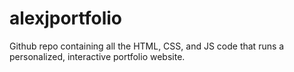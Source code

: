 # alexjportfolio
Github repo containing all the HTML, CSS, and JS code that runs a personalized, interactive portfolio website.
